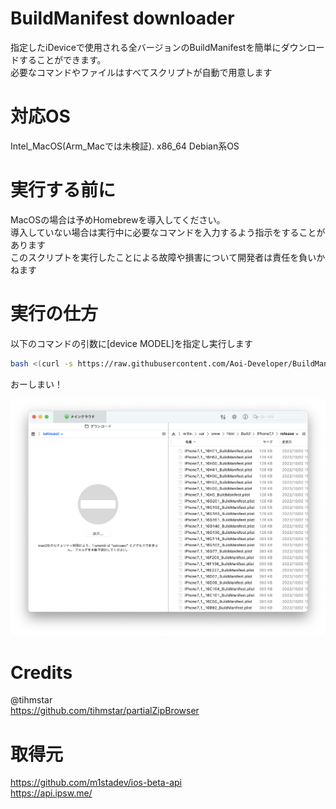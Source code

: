 # BuildManifest downloader

指定したiDeviceで使用される全バージョンのBuildManifestを簡単にダウンロードすることができます。  
必要なコマンドやファイルはすべてスクリプトが自動で用意します

# 対応OS

Intel_MacOS(Arm_Macでは未検証). 
x86_64 Debian系OS

# 実行する前に

MacOSの場合は予めHomebrewを導入してください。  
導入していない場合は実行中に必要なコマンドを入力するよう指示をすることがあります  
このスクリプトを実行したことによる故障や損害について開発者は責任を負いかねます

# 実行の仕方

以下のコマンドの引数に[device MODEL]を指定し実行します

```sh
bash <(curl -s https://raw.githubusercontent.com/Aoi-Developer/BuildManifest-downloader/main/main.sh) [device MODEL]
```

おーしまい！ 

![test](Docs/terminal.png)

# Credits 

@tihmstar  
https://github.com/tihmstar/partialZipBrowser

# 取得元  
https://github.com/m1stadev/ios-beta-api  
https://api.ipsw.me/

